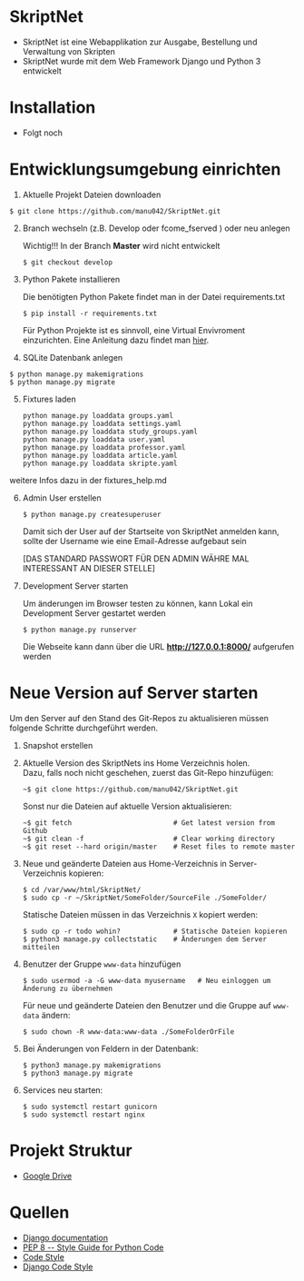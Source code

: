 # SkriptNet
* SkriptNet ist eine Webapplikation zur Ausgabe, Bestellung und Verwaltung von Skripten
* SkriptNet wurde mit dem Web Framework Django und Python 3 entwickelt

# Installation
* Folgt noch

# Entwicklungsumgebung einrichten
1. Aktuelle Projekt Dateien downloaden
```shell
$ git clone https://github.com/manu042/SkriptNet.git
```

2. Branch wechseln (z.B. Develop oder fcome_fserved ) oder neu anlegen

    Wichtig!!! In der Branch **Master** wird nicht entwickelt
    ```shell
    $ git checkout develop
    ```
3. Python Pakete installieren

    Die benötigten Python Pakete findet man in der Datei requirements.txt
    ```shell
    $ pip install -r requirements.txt
    ```
    Für Python Projekte ist es sinnvoll, eine Virtual Envivroment einzurichten. Eine Anleitung dazu findet man
    [hier](http://docs.python-guide.org/en/latest/dev/virtualenvs/).

4. SQLite Datenbank anlegen
```shell
$ python manage.py makemigrations
$ python manage.py migrate
```
5. Fixtures laden

    ```shell
    python manage.py loaddata groups.yaml
    python manage.py loaddata settings.yaml
    python manage.py loaddata study_groups.yaml
    python manage.py loaddata user.yaml
    python manage.py loaddata professor.yaml
    python manage.py loaddata article.yaml
    python manage.py loaddata skripte.yaml
    ```

weitere Infos dazu in der fixtures_help.md


6. Admin User erstellen

    ```shell
    $ python manage.py createsuperuser
    ```
    Damit sich der User auf der Startseite von SkriptNet anmelden kann, sollte der Username wie eine Email-Adresse aufgebaut sein
    
    [DAS STANDARD PASSWORT FÜR DEN ADMIN WÄHRE MAL INTERESSANT AN DIESER STELLE]

7. Development Server starten
    
    Um änderungen im Browser testen zu können, kann Lokal ein Development Server gestartet werden
    ```shell
    $ python manage.py runserver
    ```
    Die Webseite kann dann über die URL **http://127.0.0.1:8000/** aufgerufen werden

# Neue Version auf Server starten 
Um den Server auf den Stand des Git-Repos
zu aktualisieren müssen folgende Schritte durchgeführt werden.
1. Snapshot erstellen

2. Aktuelle Version des SkriptNets ins Home Verzeichnis holen.\
   Dazu, falls noch nicht geschehen, zuerst das Git-Repo hinzufügen:
   ```
   ~$ git clone https://github.com/manu042/SkriptNet.git
   ```
   Sonst nur die Dateien auf aktuelle Version aktualisieren:
   ```
   ~$ git fetch                         # Get latest version from Github
   ~$ git clean -f                      # Clear working directory
   ~$ git reset --hard origin/master    # Reset files to remote master
   ```
3. Neue und geänderte Dateien aus Home-Verzeichnis in Server-Verzeichnis kopieren:
   ```
   $ cd /var/www/html/SkriptNet/
   $ sudo cp -r ~/SkriptNet/SomeFolder/SourceFile ./SomeFolder/
   ```
   Statische Dateien müssen in das Verzeichnis ```X``` kopiert werden:
   ``` 
   $ sudo cp -r todo wohin?             # Statische Dateien kopieren
   $ python3 manage.py collectstatic    # Änderungen dem Server mitteilen
   ```
4. Benutzer der Gruppe ```www-data``` hinzufügen
   ```
   $ sudo usermod -a -G www-data myusername   # Neu einloggen um Änderung zu übernehmen 
   ```

   Für neue und geänderte Dateien den Benutzer und die Gruppe auf ```www-data``` ändern:
   ```
   $ sudo chown -R www-data:www-data ./SomeFolderOrFile
   ```
5. Bei Änderungen von Feldern in der Datenbank:
   ``` 
   $ python3 manage.py makemigrations
   $ python3 manage.py migrate
   ```
6. Services neu starten:
   ```
   $ sudo systemctl restart gunicorn 
   $ sudo systemctl restart nginx
   ```


# Projekt Struktur
* [Google Drive](https://drive.google.com/drive/folders/0BwRnCXKlxFwISnRRLUVGQkRUQ2c)

# Quellen
* [Django documentation](https://docs.djangoproject.com/en/dev/)
* [PEP 8 -- Style Guide for Python Code](https://www.python.org/dev/peps/pep-0008/)
* [Code Style](http://docs.python-guide.org/en/latest/writing/style/)
* [Django Code Style](https://docs.djangoproject.com/en/1.10/internals/contributing/writing-code/coding-style/)
